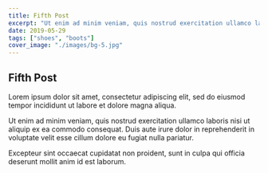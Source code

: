 ```yaml
---
title: Fifth Post
excerpt: "Ut enim ad minim veniam, quis nostrud exercitation ullamco laboris nisi ut aliquip ex ea commodo consequat."
date: 2019-05-29
tags: ["shoes", "boots"]
cover_image: "./images/bg-5.jpg"
---
```


## Fifth Post

Lorem ipsum dolor sit amet, consectetur adipiscing elit, sed do eiusmod tempor incididunt ut labore et dolore magna aliqua.

Ut enim ad minim veniam, quis nostrud exercitation ullamco laboris nisi ut aliquip ex ea commodo consequat. Duis aute irure dolor in reprehenderit in voluptate velit esse cillum dolore eu fugiat nulla pariatur.

Excepteur sint occaecat cupidatat non proident, sunt in culpa qui officia deserunt mollit anim id est laborum.
